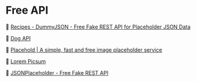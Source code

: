 # Free API

🔗 [Recipes - DummyJSON - Free Fake REST API for Placeholder JSON Data](https://dummyjson.com/docs/recipes)

🔗 [Dog API](https://dog.ceo/dog-api/)

🔗 [Placehold | A simple, fast and free image placeholder service](https://placehold.co/)

🔗 [Lorem Picsum](https://picsum.photos/)

🔗 [JSONPlaceholder - Free Fake REST API](https://jsonplaceholder.typicode.com/)